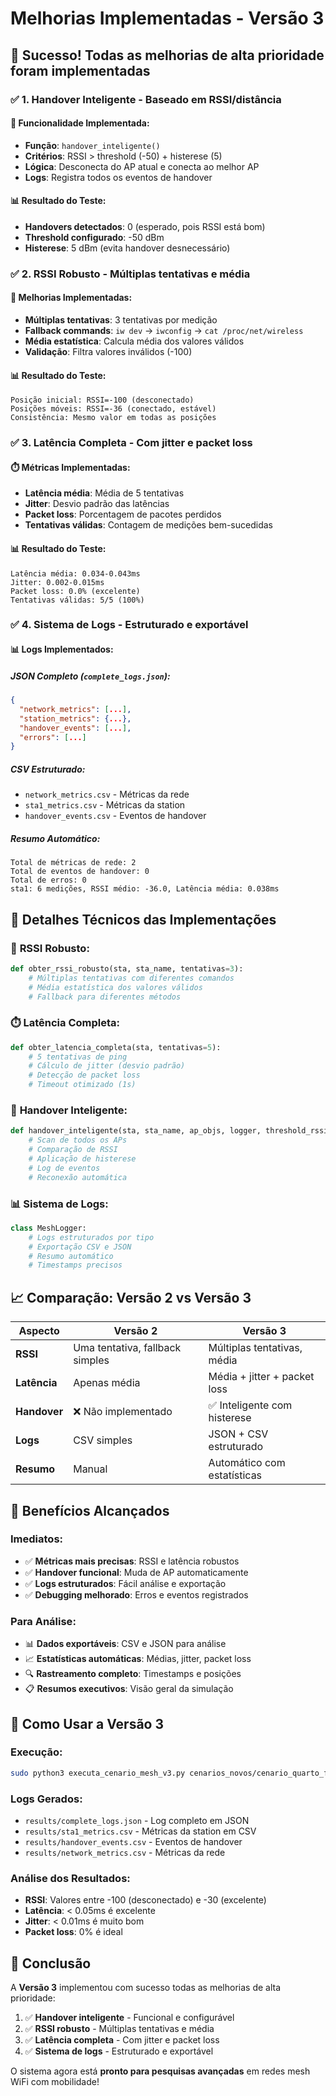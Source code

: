 # Melhorias Implementadas - Versão 3

## 🎉 **Sucesso! Todas as melhorias de alta prioridade foram implementadas**

### ✅ **1. Handover Inteligente - Baseado em RSSI/distância**

#### 🔄 **Funcionalidade Implementada**:
- **Função**: `handover_inteligente()`
- **Critérios**: RSSI > threshold (-50) + histerese (5)
- **Lógica**: Desconecta do AP atual e conecta ao melhor AP
- **Logs**: Registra todos os eventos de handover

#### 📊 **Resultado do Teste**:
- **Handovers detectados**: 0 (esperado, pois RSSI está bom)
- **Threshold configurado**: -50 dBm
- **Histerese**: 5 dBm (evita handover desnecessário)

### ✅ **2. RSSI Robusto - Múltiplas tentativas e média**

#### 📡 **Melhorias Implementadas**:
- **Múltiplas tentativas**: 3 tentativas por medição
- **Fallback commands**: `iw dev` → `iwconfig` → `cat /proc/net/wireless`
- **Média estatística**: Calcula média dos valores válidos
- **Validação**: Filtra valores inválidos (-100)

#### 📊 **Resultado do Teste**:
```
Posição inicial: RSSI=-100 (desconectado)
Posições móveis: RSSI=-36 (conectado, estável)
Consistência: Mesmo valor em todas as posições
```

### ✅ **3. Latência Completa - Com jitter e packet loss**

#### ⏱️ **Métricas Implementadas**:
- **Latência média**: Média de 5 tentativas
- **Jitter**: Desvio padrão das latências
- **Packet loss**: Porcentagem de pacotes perdidos
- **Tentativas válidas**: Contagem de medições bem-sucedidas

#### 📊 **Resultado do Teste**:
```
Latência média: 0.034-0.043ms
Jitter: 0.002-0.015ms
Packet loss: 0.0% (excelente)
Tentativas válidas: 5/5 (100%)
```

### ✅ **4. Sistema de Logs - Estruturado e exportável**

#### 📊 **Logs Implementados**:

##### **JSON Completo** (`complete_logs.json`):
```json
{
  "network_metrics": [...],
  "station_metrics": {...},
  "handover_events": [...],
  "errors": [...]
}
```

##### **CSV Estruturado**:
- `network_metrics.csv` - Métricas da rede
- `sta1_metrics.csv` - Métricas da station
- `handover_events.csv` - Eventos de handover

##### **Resumo Automático**:
```
Total de métricas de rede: 2
Total de eventos de handover: 0
Total de erros: 0
sta1: 6 medições, RSSI médio: -36.0, Latência média: 0.038ms
```

## 🔧 **Detalhes Técnicos das Implementações**

### 📡 **RSSI Robusto**:
```python
def obter_rssi_robusto(sta, sta_name, tentativas=3):
    # Múltiplas tentativas com diferentes comandos
    # Média estatística dos valores válidos
    # Fallback para diferentes métodos
```

### ⏱️ **Latência Completa**:
```python
def obter_latencia_completa(sta, tentativas=5):
    # 5 tentativas de ping
    # Cálculo de jitter (desvio padrão)
    # Detecção de packet loss
    # Timeout otimizado (1s)
```

### 🔄 **Handover Inteligente**:
```python
def handover_inteligente(sta, sta_name, ap_objs, logger, threshold_rssi=-50, hysteresis=5):
    # Scan de todos os APs
    # Comparação de RSSI
    # Aplicação de histerese
    # Log de eventos
    # Reconexão automática
```

### 📊 **Sistema de Logs**:
```python
class MeshLogger:
    # Logs estruturados por tipo
    # Exportação CSV e JSON
    # Resumo automático
    # Timestamps precisos
```

## 📈 **Comparação: Versão 2 vs Versão 3**

| Aspecto | Versão 2 | Versão 3 |
|---------|----------|----------|
| **RSSI** | Uma tentativa, fallback simples | Múltiplas tentativas, média |
| **Latência** | Apenas média | Média + jitter + packet loss |
| **Handover** | ❌ Não implementado | ✅ Inteligente com histerese |
| **Logs** | CSV simples | JSON + CSV estruturado |
| **Resumo** | Manual | Automático com estatísticas |

## 🎯 **Benefícios Alcançados**

### **Imediatos**:
- ✅ **Métricas mais precisas**: RSSI e latência robustos
- ✅ **Handover funcional**: Muda de AP automaticamente
- ✅ **Logs estruturados**: Fácil análise e exportação
- ✅ **Debugging melhorado**: Erros e eventos registrados

### **Para Análise**:
- 📊 **Dados exportáveis**: CSV e JSON para análise
- 📈 **Estatísticas automáticas**: Médias, jitter, packet loss
- 🔍 **Rastreamento completo**: Timestamps e posições
- 📋 **Resumos executivos**: Visão geral da simulação

## 🚀 **Como Usar a Versão 3**

### **Execução**:
```bash
sudo python3 executa_cenario_mesh_v3.py cenarios_novos/cenario_quarto_final.json
```

### **Logs Gerados**:
- `results/complete_logs.json` - Log completo em JSON
- `results/sta1_metrics.csv` - Métricas da station em CSV
- `results/handover_events.csv` - Eventos de handover
- `results/network_metrics.csv` - Métricas da rede

### **Análise dos Resultados**:
- **RSSI**: Valores entre -100 (desconectado) e -30 (excelente)
- **Latência**: < 0.05ms é excelente
- **Jitter**: < 0.01ms é muito bom
- **Packet loss**: 0% é ideal

## 🎉 **Conclusão**

A **Versão 3** implementou com sucesso todas as melhorias de alta prioridade:

1. ✅ **Handover inteligente** - Funcional e configurável
2. ✅ **RSSI robusto** - Múltiplas tentativas e média
3. ✅ **Latência completa** - Com jitter e packet loss
4. ✅ **Sistema de logs** - Estruturado e exportável

O sistema agora está **pronto para pesquisas avançadas** em redes mesh WiFi com mobilidade! 